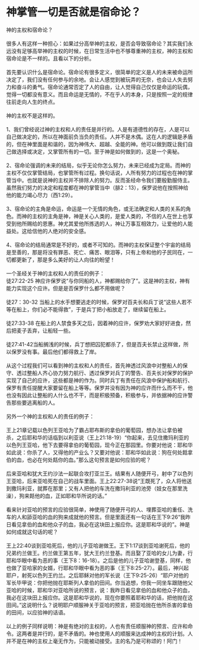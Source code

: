 # 神掌管一切是否就是宿命论？



<p>神的主权和宿命论？<br />
&nbsp;<br />
很多人有这样一种担心：如果过分高举神的主权，是否会导致宿命论？其实我们永远没有足够高举神的主权的时候，在日常生活中也不够尊重神的主权，神的主权和宿命论是不一样的。且看以下的分析。<br />
&nbsp;<br />
首先要认识什么是宿命论。宿命论有很多定义，很简单的定义是人的未来被命运所决定了，我们没有任何参与的余地。会让人感觉到被玩弄的无奈，也会让人失去努力和奋斗的勇气。宿命论通常否定了人的自由，让人觉得自己仅仅是命运的玩偶，觉得一切都没有意义。而且命运是无情的，不在乎人的本身，只是按照一定的规律往前走向人生的终点。<br />
&nbsp;<br />
神的主权不是这样的。<br />
&nbsp;<br />
1、我们曾经说过神的主权和人的责任是并行的。人是有道德性的存在，人是可以自己做决定的，所以在神面前负当负的责任。人并不是木偶。这在人的逻辑是矛盾的，但在神里面是和谐的，因为神伟大、超越、全能的神。他可以做到既让我们自己做选择或决定，又掌管所有的一切。至于神是如何做到的，这是一个奥秘。<br />
&nbsp;<br />
2、宿命论强调的未来的结局，似乎无论你怎么努力，未来已经成为定局。而神的主权不仅仅掌管结局，也掌管所有过程。换句话说，人所有努力的过程也在神的掌管当中。也就是说神的主权并不排除人的努力。反而圣经命令我们要殷勤服侍主。虽然我们努力的决定和程度都在神的掌管当中（腓2：13），保罗说他在按照神给他的能力竭心尽力（西1:29）。<br />
&nbsp;<br />
3、宿命论的主角是命运，命运是一个无情的角色，或无法确定和人类的关系的角色。而神的主权的主角是神，神是关心人类的，是爱人类的，不信的人在世上也享受到他所赐给的恩惠。神尤其爱他所拣选的人，神让万事互相效力，让爱他的人能益处。这给信他的人绝对的安全感。<br />
&nbsp;<br />
4、宿命论的结局通常是不好的，或者不可知的。而神的主权保证整个宇宙的结局是至善的，那是将没有罪恶、死亡、痛苦、眼泪等，只有上帝和他的子民同在，一切都更新了，那是多么美好的让人向往的盼望！<br />
&nbsp;<br />
一个圣经关于神的主权和人的责任的例子：<br />
徒27:22-25&nbsp;神应许保罗说“与你同船的人，神都赐给你了”。这是神的主权，神有能力实现这个应许。但是是否保罗什么都不用做呢？<br />
&nbsp;<br />
徒27：30-32&nbsp;当船上的水手想要逃走的时候，保罗对百夫长和兵丁说“这些人若不等在船上，你们必不能得救”，于是兵丁把小船放走了，继续留在船上。<br />
&nbsp;<br />
徒27:33-38&nbsp;在船上的人禁食多天之后，因着神的应许，保罗劝大家好好进食，然后把麦子丢弃，让船轻一些。<br />
&nbsp;<br />
徒27:41-42当船搁浅的时候，兵丁想把囚犯都杀了，但是百夫长禁止这样做，所以保罗没有事。最后他们都得救上了岸。<br />
&nbsp;<br />
从这个过程我们可以看到神的主权和人的责任，首先神透过风浪中对整船人的保守、透过整船人齐心协力努力航行、透过保罗对兵丁的警告、百夫长对保罗的保护实现了自己的应许，这些都是神的作为。同时兵丁有责任在风浪中保护船和航行、保罗有责任提醒大家要留在船上等等。保罗并没有因为神的应许而什么而不干，他也没有因此让整船的人什么也不干，而是积极预备，积极参与，并依据神的应许警告那些要逃离船的人。<br />
&nbsp;<br />
另外一个神的主权和人的责任的例子：<br />
&nbsp;<br />
王上21章记载以色列王亚哈为了霸占耶布斯的拿伯的葡萄园，想办法让拿伯被杀，之后耶和华的话临到以利亚说（王上21:18-19）“你起来，去见住撒玛利亚的以色列王亚哈，他下去要得拿伯的葡萄园，现今正在那园里。你要对他说：耶和华如此说：你杀了人，又得他的产业么？又要对他说：耶和华如此说：狗在何处餂拿伯的血，也必在何处餂你的血。”那么这句预言是如何应验的呢？<br />
&nbsp;<br />
后来亚哈和犹大王约沙法一起联合攻打亚兰王。结果有人随便开弓，射中了以色列王亚哈，后来亚哈死在自己的战车里面。王上22:27-38说“王既死了，众人将他送到撒玛利亚，就葬在那里；又有人把他的车洗在撒玛利亚的池旁（妓女在那里洗澡），狗来餂他的血，正如耶和华所说的话。”<br />
&nbsp;<br />
看来针对亚哈的预言的应验很简单，神使用了随便开弓的人、埋葬亚哈的重任、洗车的人和舔亚哈的血的狗来成就他的预言。但是里面还有一句话在王下9:26“我昨日看见拿伯的血和他众子的血，我必在这块田上报应你。这是耶和华说的”。神是如何成就这句话的呢？<br />
&nbsp;<br />
王上22:40谈到亚哈死后，他的儿子亚哈谢做王。王下1:17谈到亚哈谢死后，他的兄弟约兰做王。约兰做王第五年，犹大王约兰登基。而且娶了亚哈的女儿为妻，行耶和华眼中看为恶的事（王下8：16-18）。之后是他的儿子亚哈谢登基，同样，他也做了亚哈家的女婿，行耶和华眼中看为恶的事（王下8:25-27）。最后，神兴起耶户，射死以色列王约兰。之后耶稣对他的军长说（王下9:25-26）“耶户对他的军长毕甲说：你把他抛在耶斯列人拿伯的田间。你当追想，你我一同坐车跟随他父亚哈的时候，耶和华对亚哈所说的预言，说：我昨日看见拿伯的血和他众子的血，我必在这块田上报应你。这是耶和华说的，现在你要照着耶和华的话，把他抛在这田间。”这说明什么？说明耶户顺服神关于亚哈的预言，把亚哈抛在他所杀害的拿伯的田间，以应验神的话语。<br />
&nbsp;<br />
以上的例子同样说明：神是有绝对的主权的，人也有责任顺服神的预言、应许和命令。这两者是并行的，是不矛盾的。神也使用人的顺服来达成神的主权的计划。人并不是在神的主权上毫无作为，只能被动接受。主的名乃是可称颂的！阿门！</p>